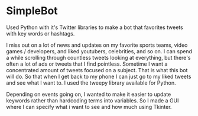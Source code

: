 # SimpleBot
Used Python with it's Twitter libraries to make a bot that favorites tweets with key words or hashtags.

I miss out on a lot of news and updates on my favorite sports teams, video games / developers, and liked youtubers, celebrities, and so on. I can spend a while scrolling through countless tweets looking at everything, but there's often a lot of ads or tweets that I find pointless. Sometime I want a concentrated amount of tweets focused on a subject. That is what this bot will do. So that when I get back to my phone I can just go to my liked tweets and see what I want to. I used the tweepy library available for Python.

Depending on events going on, I wanted to make it easier to update keywords rather than hardcoding terms into variables. So I made a GUI where I can specify what i want to see and how much using Tkinter.
